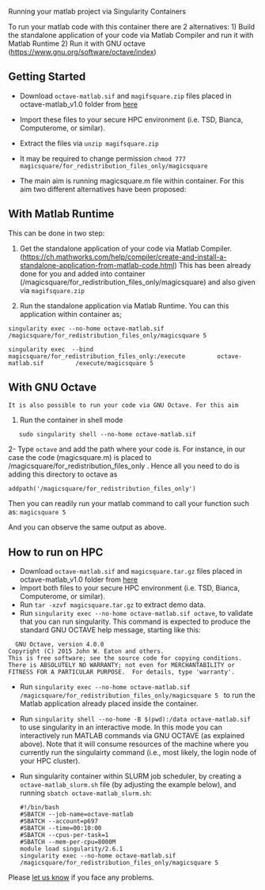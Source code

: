 Running your matlab project via Singularity Containers

To run your matlab code with this container there are 2 alternatives: 1) Build the standalone application of your code via Matlab Compiler and  run it with Matlab Runtime 2) Run it with GNU octave (https://www.gnu.org/software/octave/index)

## Getting Started

* Download ``octave-matlab.sif``  and `` magifsquare.zip ``  files placed in octave-matlab_v1.0 folder from [here](https://drive.google.com/drive/folders/1mfxZJ-7A-4lDlCkarUCxEf2hBIxQGO69?usp=sharing)
* Import these files  to your secure HPC environment (i.e. TSD, Bianca, Computerome, or similar).
* Extract the files via ``unzip magifsquare.zip `` 
* It may be required to change permission ``chmod 777 magicsquare/for_redistribution_files_only/magicsquare ``


* The main aim is running magicsquare.m file within container. For this aim two different alternatives have been proposed:


##  With Matlab Runtime

This can be done in two step:

1. Get the standalone application of your code via Matlab Compiler. (https://ch.mathworks.com/help/compiler/create-and-install-a-standalone-application-from-matlab-code.html)  This has been already done for you and added into container (/magicsquare/for_redistribution_files_only/magicsquare) and also given via `` magifsquare.zip `` 

2. Run the standalone application via Matlab Runtime.  You can this application within container as;
 
  ```
 singularity exec --no-home octave-matlab.sif /magicsquare/for_redistribution_files_only/magicsquare 5
  ``` 
  
  ```
  singularity exec  --bind  magicsquare/for_redistribution_files_only:/execute         octave-matlab.sif         /execute/magicsquare 5

 ```
     
 ##  With GNU Octave
    
    It is also possible to run your code via GNU Octave. For this aim
    
 1. Run the container in shell mode
    
 ```
    sudo singularity shell --no-home octave-matlab.sif
```

2- Type ``octave`` and add the path where your code is. For instance, in our case the code (magicsquare.m)  is placed to  /magicsquare/for_redistribution_files_only . Hence all you need to do is adding this directory to octave as

 ```
 addpath('/magicsquare/for_redistribution_files_only')  
 
 ```

Then you can readily run your matlab command to call your function such as:   ``magicsquare 5``

And you can observe the same output as above.



## How to run on HPC

* Download ``octave-matlab.sif`` and ``magicsquare.tar.gz`` files placed in octave-matlab_v1.0 folder from [here](https://drive.google.com/drive/folders/1mfxZJ-7A-4lDlCkarUCxEf2hBIxQGO69?usp=sharing)
* Import both files to your secure HPC environment (i.e. TSD, Bianca, Computerome, or similar).
* Run ``tar -xzvf magicsquare.tar.gz`` to extract demo data.
* Run ``singularity exec --no-home octave-matlab.sif octave``, to validate that you can run singularity. This command is expected to produce the standard GNU OCTAVE help message, starting like this:
  
```
  GNU Octave, version 4.0.0
Copyright (C) 2015 John W. Eaton and others.
This is free software; see the source code for copying conditions.
There is ABSOLUTELY NO WARRANTY; not even for MERCHANTABILITY or
FITNESS FOR A PARTICULAR PURPOSE.  For details, type 'warranty'.
   ```

* Run   ``singularity exec --no-home octave-matlab.sif /magicsquare/for_redistribution_files_only/magicsquare 5 `` to run the Matlab application already placed inside the container.

* Run ``singularity shell --no-home -B $(pwd):/data octave-matlab.sif `` to use singularity in an interactive mode. In this mode you can interactively run MATLAB commands via GNU OCTAVE (as explained above). Note that it will consume resources of the machine where  you currently run the singulairty  command (i.e., most likely, the login node of your HPC cluster).

* Run singularity container within SLURM job scheduler, by creating a ``octave-matlab_slurm.sh`` file (by adjusting the example below), and running ``sbatch octave-matlab_slurm.sh``:
  ```
  #!/bin/bash
  #SBATCH --job-name=octave-matlab
  #SBATCH --account=p697
  #SBATCH --time=00:10:00
  #SBATCH --cpus-per-task=1
  #SBATCH --mem-per-cpu=8000M
  module load singularity/2.6.1
  singularity exec --no-home octave-matlab.sif /magicsquare/for_redistribution_files_only/magicsquare 5 
  ```

Please [let us know](https://github.com/comorment/demo/issues/new) if you face any problems.





    
    

 
 
    

    
    


 
    

